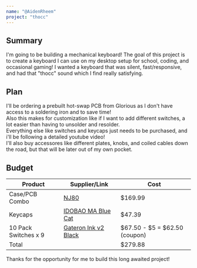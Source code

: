 ```yaml
---
name: "@AidenRheem"
project: "thocc"
---
```


## Summary

I'm going to be building a mechanical keyboard! The goal of this project is to create a keyboard I can use on my desktop setup for school, coding, and occasional gaming! I wanted a keyboard that was silent, fast/responsive, and had that "thocc" sound which I find really satisfying.

## Plan

I'll be ordering a prebuilt hot-swap PCB from Glorious as I don't have access to a soldering iron and to save time! <br>
Also this makes for customization like if I want to add different switches, a lot easier than having to unsolder and resolder. <br>
Everything else like switches and keycaps just needs to be purchased, and i'll be following a detailed youtube video! <br>
I'll also buy accessores like different plates, knobs, and coiled cables down the road, but that will be later out of my own pocket.

## Budget

| Product         | Supplier/Link                         | Cost   |
| --------------- | ------------------------------------- | ------ |
| Case/PCB Combo  | [NJ80](https://drop.com/buy/keydous-nj80-barebones-bluetooth-rgb-hot-swappable-keyboard?searchId=ab75fafc29f028bfb5b3aec87e897b6b&clickid=SuF2Ng1ddxyNT0ISfjynP23sUkA2D8Xty1hWWo0&irgwc=1&utm_term=252901&utm_content=Hipyo%20Tech&utm_medium=affiliate&utm_source=impactradius&utm_placement=&utm_keyword=&mode=shop_open&utm_campaign=2448764&utm_network=4148) | $169.99  |
| Keycaps         | [IDOBAO MA Blue Cat](https://drop.com/buy/idobao-ma-blue-cat-pbt-dye-subbed-keycap-set?searchId=ddcd96123a72a41ad4290c489cf8639b&defaultSelectionIds=960002&clickid=SuF2Ng1ddxyNT0ISfjynP23sUkA2D8Xpy1hWWo0&irgwc=1&utm_term=252901&utm_content=Hipyo%20Tech&utm_medium=affiliate&utm_source=impactradius&utm_placement=&utm_keyword=&mode=shop_open&utm_campaign=2448764&utm_network=4148) | $47.39 |
| 10 Pack Switches x 9    | [Gateron Ink v2 Black](https://kbdfans.com/products/gateron-ink-v2-black-switches) | $67.50 - $5 = $62.50 (coupon) |
| Total           |                                       | $279.88 |


Thanks for the opportunity for me to build this long awaited project!
